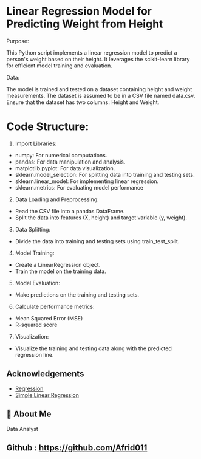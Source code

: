
# Linear Regression Model for Predicting Weight from Height

Purpose:

This Python script implements a linear regression model to predict a person's weight based on their height. It leverages the scikit-learn library for efficient model training and evaluation.

Data:

The model is trained and tested on a dataset containing height and weight measurements. The dataset is assumed to be in a CSV file named data.csv. Ensure that the dataset has two columns: Height and Weight.

# Code Structure:

1. Import Libraries:
 
- numpy: For numerical computations.
- pandas: For data manipulation and analysis.
- matplotlib.pyplot: For data visualization.
- sklearn.model_selection: For splitting data into training and testing sets.
- sklearn.linear_model: For implementing linear regression.
- sklearn.metrics: For evaluating model performance

2. Data Loading and Preprocessing:

- Read the CSV file into a pandas DataFrame.
- Split the data into features (X, height) and target variable (y, weight).

3. Data Splitting:

- Divide the data into training and testing sets using train_test_split.

4. Model Training:

- Create a LinearRegression object.
- Train the model on the training data.

5. Model Evaluation:

- Make predictions on the training and testing sets.

6. Calculate performance metrics:

- Mean Squared Error (MSE)
- R-squared score

7. Visualization:

- Visualize the training and testing data along with the predicted regression line.




## Acknowledgements

- [Regression](https://www.geeksforgeeks.org/machine-learning/?ref=ghm#supervised-learning) 
 - [Simple Linear Regression](https://www.geeksforgeeks.org/ml-linear-regression/)



## 🚀 About Me
Data Analyst

## Github : https://github.com/Afrid011




